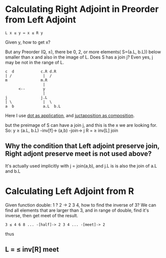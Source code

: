 # Calculating Right Adjoint in Preorder from Left Adjoint

    L x ≤ y ↔ x ≤ R y
    
Given y, how to get x?

But any Preorder (Q, ≤), there be 0, 2, or more elements( S=(a.L, b.L)) below smaller than x and also in the image of L. 
Does S has a join j? Even yes, j may be not in the range of L.

    c  d            c.R d.R
    | /              |  / 
    m               m.R
                     |
          <--        y
                     |
    j               j.L
    | \              |  \ 
    a  b             a.L  b.L

Here I use [dot as application](dot_as_application.md), and [juctaposition as composition](junctaposition_as_composition.md).

but the preimage of S can have a join j, and this is the x we are looking for.
So:
    y ≥ (a.L, b.L) -inv[f]-> (a,b) -join-> j 
    R = ≥ inv[L] join

## Why the condition that Left adjoint preserve join, Right adjont preserve meet is not used above?
It's actually used implicitly with j = join(a,b), and j.L is is also the join of a.L and b.L

# Calculating Left Adjoint from R
Given function double: 1 ? 2  -> 2 3 4, how to find the inverse of 3?
We can find all elements that are larger than 3, and in range of double, find it's inverse, then get meet of the result.

    3 ≤ 4 6 8 ... -[half]-> 2 3 4 ... -[meet]-> 2
    
thus

##    L = ≤ inv[R] meet
